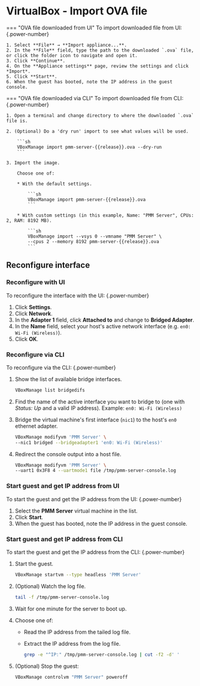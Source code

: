 # VirtualBox - Import OVA file

=== "OVA file downloaded from UI"
    To import downloaded file from UI:
    {.power-number}

    1. Select **File** → **Import appliance...**.
    2. In the **File** field, type the path to the downloaded `.ova` file, or click the folder icon to navigate and open it.
    3. Click **Continue**.
    4. On the **Appliance settings** page, review the settings and click *Import*.
    5. Click **Start**.
    6. When the guest has booted, note the IP address in the guest console.

=== "OVA file downloaded via CLI"
    To import downloaded file from CLI:
    {.power-number}

    1. Open a terminal and change directory to where the downloaded `.ova` file is.

    2. (Optional) Do a 'dry run' import to see what values will be used.

        ```sh
        VBoxManage import pmm-server-{{release}}.ova --dry-run
        ```

    3. Import the image.
        
        Choose one of:
        
        * With the default settings.

            ```sh
            VBoxManage import pmm-server-{{release}}.ova
            ```

        * With custom settings (in this example, Name: "PMM Server", CPUs: 2, RAM: 8192 MB).

            ```sh
            VBoxManage import --vsys 0 --vmname "PMM Server" \
            --cpus 2 --memory 8192 pmm-server-{{release}}.ova
            ```

## Reconfigure interface
 

### Reconfigure with UI

To reconfigure the interface with the UI:
{.power-number}

1. Click **Settings**.
2. Click **Network**.
3. In the **Adapter 1** field, click **Attached to** and change to **Bridged Adapter**.
4. In the **Name** field, select your host's active network interface (e.g. `en0: Wi-Fi (Wireless)`).
5. Click **OK**.

### Reconfigure via CLI

To reconfigure via the CLI:
{.power-number}

1. Show the list of available bridge interfaces.

    ```sh
    VBoxManage list bridgedifs
    ```

2. Find the name of the active interface you want to bridge to (one with *Status: Up* and a valid IP address). Example: `en0: Wi-Fi (Wireless)`

3. Bridge the virtual machine's first interface (`nic1`) to the host's `en0` ethernet adapter.

    ```sh
    VBoxManage modifyvm 'PMM Server' \
    --nic1 bridged --bridgeadapter1 'en0: Wi-Fi (Wireless)'
    ```

4. Redirect the console output into a host file.

    ```sh
    VBoxManage modifyvm 'PMM Server' \
    --uart1 0x3F8 4 --uartmode1 file /tmp/pmm-server-console.log
    ```

### Start guest and get IP address from UI

To start the guest and get the IP address from the UI:
{.power-number}

1. Select the **PMM Server** virtual machine in the list.
2. Click **Start**.
3. When the guest has booted, note the IP address in the guest console.

### Start guest and get IP address from CLI

To start the guest and get the IP address from the CLI:
{.power-number}

1. Start the guest.

    ```sh
    VBoxManage startvm --type headless 'PMM Server'
    ```

2. (Optional) Watch the log file.

    ```sh
    tail -f /tmp/pmm-server-console.log
    ```

3. Wait for one minute for the server to boot up.

4. Choose one of:

    - Read the IP address from the tailed log file.
    - Extract the IP address from the log file.

        ```sh
        grep -e "^IP:" /tmp/pmm-server-console.log | cut -f2 -d' '
        ```

5. (Optional) Stop the guest:

    ```sh
    VBoxManage controlvm "PMM Server" poweroff
    ```